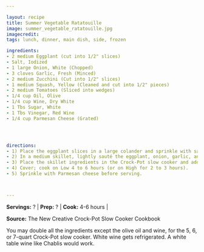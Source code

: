 ```yaml
---

layout: recipe
title: Summer Vegetable Ratatouille
image: summer_vegetable_ratatouille.jpg
imagecredit: 
tags: lunch, dinner, main dish, side, frozen

ingredients:
- 2 medium Eggplant (cut into 1/2" slices)
- Salt, Iodized
- 1 large Onion, White (Chopped)
- 3 cloves Garlic, Fresh (Minced)
- 2 medium Zucchini (Cut into 1/2" slices)
- 1 medium Squash, Yellow (Cleaned and cut into 1/2" pieces)
- 2 medium Tomatoes (Sliced into wedges)
- 1/4 cup Oil, Olive
- 1/4 cup Wine, Dry White
- 1 Tbs Sugar, White
- 1 Tbs Vinegar, Red Wine
- 1/4 cup Parmesan Cheese (Grated)




directions:
- 1) Place the eggplant slices in a large colander and sprinkle with salt to remove excess water. After 30 minutes, wash the salt off the eggplant and pat dry.
- 2) In a medium skillet, lightly sauté the eggplant, onion, garlic, and zucchini.
- 3) Place the skillet ingredients in the Crock-Pot slow cooker and add the squash, tomatoes, olive oil, wine, sugar, and vinegar.
- 4) Cover; cook on Low 4 to 6 hours (or on High for 2 to 3 hours). 
- 5) Sprinkle with Parmesan cheese before serving.



---
```


**Servings:** ? | **Prep:** ? | **Cook:** 4-6 hours | 

**Source:** The New Creative Crock-Pot Slow Cooker Cookbook

You may double all the ingredients except the olive oil and wine, for the 5, 6, or 7-quart Crock-Pot slow cooker. White wine gets refrigerated. A white table wine like Chablis would work. 

